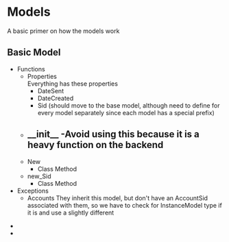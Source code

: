 Models
==============================
A basic primer on how the models work

Basic Model
-----------
* Functions
	- Properties<br>Everything has these properties
		- DateSent
		- DateCreated
		- Sid (should move to the base model, although need to define for every model separately since each model has a special prefix)
	- \_\_init\_\_
		-Avoid using this because it is a heavy function on the backend
		-
	- New
		* Class Method
	- new_Sid
		* Class Method
* Exceptions
	- Accounts
		They inherit this model, but don't have an AccountSid associated with them, so we have to check for InstanceModel type if it is and use a slightly different


-
-